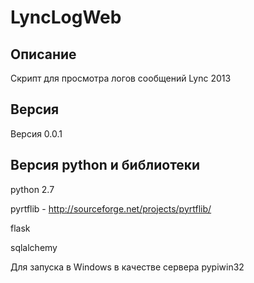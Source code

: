 # LyncLogWeb


## Описание
Скрипт для просмотра логов сообщений Lync 2013

## Версия
Версия 0.0.1

## Версия python и библиотеки
  python 2.7
  
  pyrtflib - http://sourceforge.net/projects/pyrtflib/
  
  flask
  
  sqlalchemy
  
  Для запуска в Windows в качестве сервера pypiwin32 
